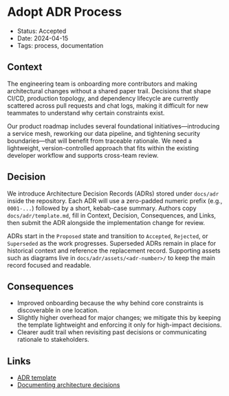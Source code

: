 # Adopt ADR Process

- Status: Accepted
- Date: 2024-04-15
- Tags: process, documentation

## Context

The engineering team is onboarding more contributors and making architectural changes without a shared paper trail. Decisions that shape CI/CD, production topology, and dependency lifecycle are currently scattered across pull requests and chat logs, making it difficult for new teammates to understand why certain constraints exist.

Our product roadmap includes several foundational initiatives—introducing a service mesh, reworking our data pipeline, and tightening security boundaries—that will benefit from traceable rationale. We need a lightweight, version-controlled approach that fits within the existing developer workflow and supports cross-team review.

## Decision

We introduce Architecture Decision Records (ADRs) stored under `docs/adr` inside the repository. Each ADR will use a zero-padded numeric prefix (e.g., `0001-...`) followed by a short, kebab-case summary. Authors copy `docs/adr/template.md`, fill in Context, Decision, Consequences, and Links, then submit the ADR alongside the implementation change for review.

ADRs start in the `Proposed` state and transition to `Accepted`, `Rejected`, or `Superseded` as the work progresses. Superseded ADRs remain in place for historical context and reference the replacement record. Supporting assets such as diagrams live in `docs/adr/assets/<adr-number>/` to keep the main record focused and readable.

## Consequences

- Improved onboarding because the why behind core constraints is discoverable in one location.
- Slightly higher overhead for major changes; we mitigate this by keeping the template lightweight and enforcing it only for high-impact decisions.
- Clearer audit trail when revisiting past decisions or communicating rationale to stakeholders.

## Links

- [ADR template](../template.md)
- [Documenting architecture decisions](https://adr.github.io/)
